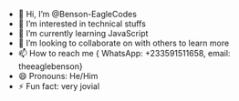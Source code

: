 - 👋 Hi, I’m @Benson-EagleCodes
- 👀 I’m interested in technical stuffs 
- 🌱 I’m currently learning JavaScript 
- 💞️ I’m looking to collaborate on with others to learn more 
- 📫 How to reach me { WhatsApp: +233591511658, email: theeaglebenson}
- 😄 Pronouns: He/Him
- ⚡ Fun fact: very jovial 

<!---
Benson-EagleCodes/Benson-EagleCodes is a ✨ special ✨ repository because its `README.md` (this file) appears on your GitHub profile.
You can click the Preview link to take a look at your changes.
--->
